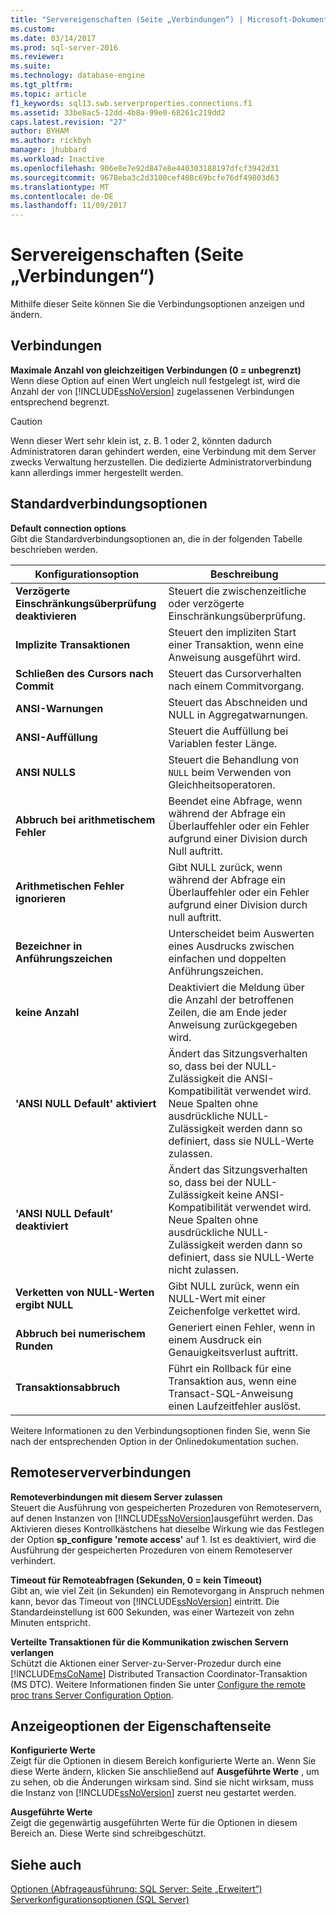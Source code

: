 ```yaml
---
title: "Servereigenschaften (Seite „Verbindungen“) | Microsoft-Dokumentation"
ms.custom: 
ms.date: 03/14/2017
ms.prod: sql-server-2016
ms.reviewer: 
ms.suite: 
ms.technology: database-engine
ms.tgt_pltfrm: 
ms.topic: article
f1_keywords: sql13.swb.serverproperties.connections.f1
ms.assetid: 33be8ac5-12dd-4b8a-99e0-68261c219dd2
caps.latest.revision: "27"
author: BYHAM
ms.author: rickbyh
manager: jhubbard
ms.workload: Inactive
ms.openlocfilehash: 906e8e7e92d847e8e440303188197dfcf3942d31
ms.sourcegitcommit: 9678eba3c2d3100cef408c69bcfe76df49803d63
ms.translationtype: MT
ms.contentlocale: de-DE
ms.lasthandoff: 11/09/2017
---
```

# <a name="server-properties---connections-page"></a>Servereigenschaften (Seite „Verbindungen“)
  Mithilfe dieser Seite können Sie die Verbindungsoptionen anzeigen und ändern.  
  
## <a name="connections"></a>Verbindungen  
 **Maximale Anzahl von gleichzeitigen Verbindungen (0 = unbegrenzt)**  
 Wenn diese Option auf einen Wert ungleich null festgelegt ist, wird die Anzahl der von [!INCLUDE[ssNoVersion](../../includes/ssnoversion-md.md)] zugelassenen Verbindungen entsprechend begrenzt.  
  
> [!CAUTION]  
>  Wenn dieser Wert sehr klein ist, z. B. 1 oder 2, könnten dadurch Administratoren daran gehindert werden, eine Verbindung mit dem Server zwecks Verwaltung herzustellen. Die dedizierte Administratorverbindung kann allerdings immer hergestellt werden.  
  
## <a name="default-connection-options"></a>Standardverbindungsoptionen  
 **Default connection options**  
 Gibt die Standardverbindungsoptionen an, die in der folgenden Tabelle beschrieben werden.  
  
|Konfigurationsoption|Beschreibung|  
|--------------------------|-----------------|  
|**Verzögerte Einschränkungsüberprüfung deaktivieren**|Steuert die zwischenzeitliche oder verzögerte Einschränkungsüberprüfung.|  
|**Implizite Transaktionen**|Steuert den impliziten Start einer Transaktion, wenn eine Anweisung ausgeführt wird.|  
|**Schließen des Cursors nach Commit**|Steuert das Cursorverhalten nach einem Commitvorgang.|  
|**ANSI-Warnungen**|Steuert das Abschneiden und NULL in Aggregatwarnungen.|  
|**ANSI-Auffüllung**|Steuert die Auffüllung bei Variablen fester Länge.|  
|**ANSI NULLS**|Steuert die Behandlung von `NULL` beim Verwenden von Gleichheitsoperatoren.|  
|**Abbruch bei arithmetischem Fehler**|Beendet eine Abfrage, wenn während der Abfrage ein Überlauffehler oder ein Fehler aufgrund einer Division durch Null auftritt.|  
|**Arithmetischen Fehler ignorieren**|Gibt NULL zurück, wenn während der Abfrage ein Überlauffehler oder ein Fehler aufgrund einer Division durch null auftritt.|  
|**Bezeichner in Anführungszeichen**|Unterscheidet beim Auswerten eines Ausdrucks zwischen einfachen und doppelten Anführungszeichen.|  
|**keine Anzahl**|Deaktiviert die Meldung über die Anzahl der betroffenen Zeilen, die am Ende jeder Anweisung zurückgegeben wird.|  
|**'ANSI NULL Default' aktiviert**|Ändert das Sitzungsverhalten so, dass bei der NULL-Zulässigkeit die ANSI-Kompatibilität verwendet wird. Neue Spalten ohne ausdrückliche NULL-Zulässigkeit werden dann so definiert, dass sie NULL-Werte zulassen.|  
|**'ANSI NULL Default' deaktiviert**|Ändert das Sitzungsverhalten so, dass bei der NULL-Zulässigkeit keine ANSI-Kompatibilität verwendet wird. Neue Spalten ohne ausdrückliche NULL-Zulässigkeit werden dann so definiert, dass sie NULL-Werte nicht zulassen.|  
|**Verketten von NULL-Werten ergibt NULL**|Gibt NULL zurück, wenn ein NULL-Wert mit einer Zeichenfolge verkettet wird.|  
|**Abbruch bei numerischem Runden**|Generiert einen Fehler, wenn in einem Ausdruck ein Genauigkeitsverlust auftritt.|  
|**Transaktionsabbruch**|Führt ein Rollback für eine Transaktion aus, wenn eine Transact-SQL-Anweisung einen Laufzeitfehler auslöst.|  
  
 Weitere Informationen zu den Verbindungsoptionen finden Sie, wenn Sie nach der entsprechenden Option in der Onlinedokumentation suchen.  
  
## <a name="remote-server-connections"></a>Remoteserververbindungen  
 **Remoteverbindungen mit diesem Server zulassen**  
 Steuert die Ausführung von gespeicherten Prozeduren von Remoteservern, auf denen Instanzen von [!INCLUDE[ssNoVersion](../../includes/ssnoversion-md.md)]ausgeführt werden. Das Aktivieren dieses Kontrollkästchens hat dieselbe Wirkung wie das Festlegen der Option **sp_configure 'remote access'** auf 1. Ist es deaktiviert, wird die Ausführung der gespeicherten Prozeduren von einem Remoteserver verhindert.  
  
 **Timeout für Remoteabfragen (Sekunden, 0 = kein Timeout)**  
 Gibt an, wie viel Zeit (in Sekunden) ein Remotevorgang in Anspruch nehmen kann, bevor das Timeout von [!INCLUDE[ssNoVersion](../../includes/ssnoversion-md.md)] eintritt. Die Standardeinstellung ist 600 Sekunden, was einer Wartezeit von zehn Minuten entspricht.  
  
 **Verteilte Transaktionen für die Kommunikation zwischen Servern verlangen**  
 Schützt die Aktionen einer Server-zu-Server-Prozedur durch eine [!INCLUDE[msCoName](../../includes/msconame-md.md)] Distributed Transaction Coordinator-Transaktion (MS DTC). Weitere Informationen finden Sie unter [Configure the remote proc trans Server Configuration Option](../../database-engine/configure-windows/configure-the-remote-proc-trans-server-configuration-option.md).  
  
## <a name="property-page-display-options"></a>Anzeigeoptionen der Eigenschaftenseite  
 **Konfigurierte Werte**  
 Zeigt für die Optionen in diesem Bereich konfigurierte Werte an. Wenn Sie diese Werte ändern, klicken Sie anschließend auf **Ausgeführte Werte** , um zu sehen, ob die Änderungen wirksam sind. Sind sie nicht wirksam, muss die Instanz von [!INCLUDE[ssNoVersion](../../includes/ssnoversion-md.md)] zuerst neu gestartet werden.  
  
 **Ausgeführte Werte**  
 Zeigt die gegenwärtig ausgeführten Werte für die Optionen in diesem Bereich an. Diese Werte sind schreibgeschützt.  
  
## <a name="see-also"></a>Siehe auch  
 [Optionen &#40;Abfrageausführung: SQL Server: Seite „Erweitert“&#41;](http://msdn.microsoft.com/library/3ec788c7-22c3-4216-9ad0-81a168d17074)   
 [Serverkonfigurationsoptionen &#40;SQL Server&#41;](../../database-engine/configure-windows/server-configuration-options-sql-server.md)  
  
  
